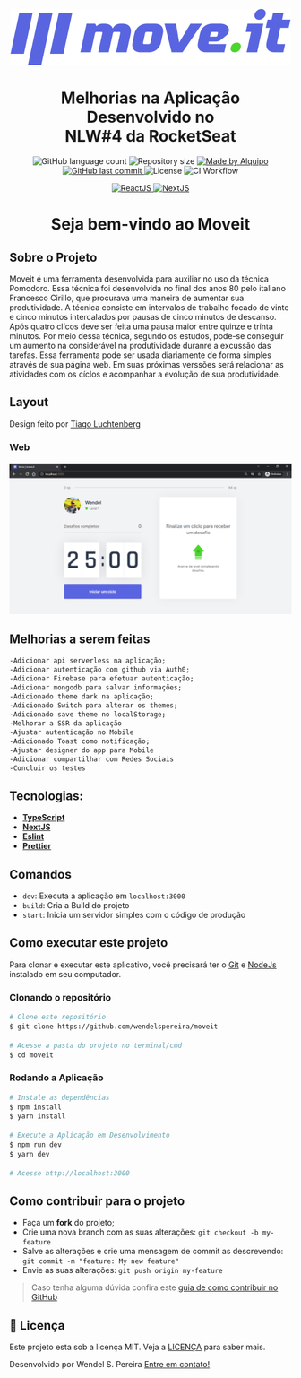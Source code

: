 <p align="center">
  <img  alt="MoveIt Logo" title="MoveIt" src=".github/readme/logo-full.svg" />
</p>

<h1 align="center">
Melhorias na Aplicação Desenvolvido no </br>
NLW#4 da RocketSeat
</h1>

<p align="center">

  <img alt="GitHub language count" src="https://img.shields.io/github/languages/count/Alquipo/moveit">

  <img alt="Repository size" src="https://img.shields.io/github/repo-size/Alquipo/moveit">

  <a href="https://www.linkedin.com/in/alquiponeto/">
      <img alt="Made by Alquipo" src="https://img.shields.io/badge/made%20by-AlquipoNeto-blue">
  </a>

  <a href="https://github.com/Alquipo/moveit/commits/master">
      <img alt="GitHub last commit" src="https://img.shields.io/github/last-commit/Alquipo/moveit?color=blue">
  </a>

  <img alt="License" src="https://img.shields.io/badge/license-MIT-brightgreen?color=blue">

<img alt="CI Workflow" src="https://github.com/Alquipo/moveit/workflows/ci/badge.svg?color=blue">
</p>

<p align="center">

  <a target="_blank" href="https://reactjs.org/">
    <img alt="ReactJS" src="https://img.shields.io/static/v1?color=blue&label=React&message=JS&?style=plastic&logo=React">
  </a>

  <a target="_blank" href="https://nextjs.org/">
      <img alt="NextJS" src="https://img.shields.io/static/v1?color=white&label=Next&message=JS&?style=plastic&logo=Next.js">
  </a>
</p>

<h1 align="center">
  Seja bem-vindo ao Moveit
</h1>

<!--

## :information_source: O que é Next Level Week?

O [NLW](https://nextlevelweek.com/inscricao/1) é uma semana prática com muito código, desafios, network e com um único objetivo: levá-lo ao próximo nível.
Através do método da [Rocketseat](https://nextlevelweek.com/inscricao/1), você aprenderá novas ferramentas, tecnologias e descobrirá hacks que irão impulsionar sua carreira.
Um evento online e totalmente gratuito que o ajudará a dar o próximo passo na sua evolução como desenvolvedor.
-->

## Sobre o Projeto

Moveit é uma ferramenta desenvolvida para auxiliar no uso da técnica Pomodoro.
Essa técnica foi desenvolvida no final dos anos 80 pelo italiano Francesco Cirillo, que procurava uma maneira de aumentar sua produtividade. A técnica consiste em intervalos de trabalho focado de vinte e cinco minutos intercalados por pausas de cinco minutos de descanso. Após quatro clícos deve ser feita uma pausa maior entre quinze e trinta minutos. Por meio dessa técnica, segundo os estudos, pode-se conseguir um aumento na considerável na produtividade duranre a excussão das tarefas.
Essa ferramenta pode ser usada diariamente de forma simples através de sua página web. Em suas próximas verssões será relacionar as atividades com os cíclos e acompanhar a evolução de sua produtividade.


## Layout

Design feito por [Tiago Luchtenberg](https://www.instagram.com/tiagoluchtenberg/)

<!-- ### Mobile
<h4 align="center">
  <img alt="ExampleMobile" title="ExampleMobile" src=".github/readme/mobile.gif" width="200px" />
  <img alt="ExampleMobile" title="ExampleMobile" src=".github/readme/mobile-dark.jpeg" width="200px" />
  <img alt="ExampleMobile" title="ExampleMobile" src=".github/readme/mobile-light.jpeg" width="200px" />
  <!-- <img alt="ExampleMobile" title="ExampleMobile" src=".github/app-detail.jpg" width="200px" /> -->
<!-- </h4> -->

### Web

<h4 align="center">
  <img alt="Home" title="Home" src=".github/readme/home.png" width="700px" />
</h4>
<!--
#### Theme Dark

<!-- <h4 align="center">
  <img alt="home-dark" title="home-dark" src=".github/readme/home-dark.png" width="400px" />
  <img alt="dashboard-dark" title="dashboard-dark" src=".github/readme/dashboard-dark.png" width="400px" />
  <img alt="challenges-dark" title="challenges-dark" src=".github/readme/challenges-dark.png" width="400px" />
  <img alt="challenges-completed-dark" title="challenges-completed-dark" src=".github/readme/challenges-completed-dark.png" width="400px" />
  <img alt="leaderboard" title="leaderboard" src=".github/readme/leaderboard-dark.png" width="400px" />
</h4> -->

<!-- #### Theme Light

<h4 align="center">
  <img alt="home-light" title="home-light" src=".github/readme/home-light.png" width="400px" />
  <img alt="dashboard-light" title="dashboard-light" src=".github/readme/dashboard-light.png" width="400px" />
  <img alt="challenges-light" title="challenges-light" src=".github/readme/challenges-light.png" width="400px" />
  <img alt="challenges-completed-light" title="challenges-completed-light" src=".github/readme/challenges-completed-light.png" width="400px" />
  <img alt="leaderboard" title="leaderboard" src=".github/readme/leaderboard-light.png" width="400px" />
</h4>

<br/> -->

<!-- ### Storybook e Test

<h4 align="center">
  <img alt="Example Test" title="ExampleTest" src=".github/readme/storybook.png" width="400px" />

  <img alt="Example Test" title="ExampleTest" src=".github/readme/test-temporary.png" width="400px" />

</h4>

<br/> -->



## Melhorias a serem feitas
    -Adicionar api serverless na aplicação;
    -Adicionar autenticação com github via Auth0;
    -Adicionar Firebase para efetuar autenticação;
    -Adicionar mongodb para salvar informações;
    -Adicionado theme dark na aplicação;
    -Adicionado Switch para alterar os themes;
    -Adicionado save theme no localStorage;
    -Melhorar a SSR da aplicação
    -Ajustar autenticação no Mobile
    -Adicionado Toast como notificação;
    -Ajustar designer do app para Mobile
    -Adicionar compartilhar com Redes Sociais
    -Concluir os testes

## Tecnologias:

- **[TypeScript](https://www.typescriptlang.org/)**
- **[NextJS](https://nextjs.org/)**
- **[Eslint](https://eslint.org/)**
- **[Prettier](https://prettier.io/)**
<!-- - **[Firebase](https://firebase.google.com/?hl=pt-br)** -->
<!-- - **[Mongodb](https://www.mongodb.com/)** -->
<!-- - **[Axios](https://github.com/axios/axios)** -->
<!-- - **[Styled Components](https://styled-components.com/)** -->
<!-- - **[Jest](https://jestjs.io/)** -->
<!-- - **[React Testing Library](https://testing-library.com/docs/react-testing-library/intro)** -->
<!-- - **[Storybook](https://storybook.js.org/)** -->
<!-- - **[Husky](https://github.com/typicode/husky)** -->
<!-- - **[PlopJS](https://plopjs.com/)** -->
<!-- - **[Polished](https://polished.js.org/)** -->
<!-- - **[Styled-Icons](https://styled-icons.js.org/)** -->

## Comandos

- `dev`: Executa a aplicação em `localhost:3000`
- `build`: Cria a Build do projeto
- `start`: Inicia um servidor simples com o código de produção
<!-- - `lint`: Executa o **Linter** em todos os componentes e páginas
- `test`: Executa **Jest** para testar todos os componentes e páginas
- `test:watch`: Executa **Jest** em watch mode
- `storybook`: Executa **Storybook** em `localhost:6006`
- `build-storybook`: Cria uma build do storybook
- `generate`: Cria automaticamente um componente -->

## Como executar este projeto

Para clonar e executar este aplicativo, você precisará ter o [Git](https://git-scm.com) e [NodeJs](https://nodejs.org/en/) instalado em seu computador.

### Clonando o repositório

```bash
# Clone este repositório
$ git clone https://github.com/wendelspereira/moveit

# Acesse a pasta do projeto no terminal/cmd
$ cd moveit
```

### Rodando a Aplicação

```bash
# Instale as dependências
$ npm install
$ yarn install

# Execute a Aplicação em Desenvolvimento
$ npm run dev
$ yarn dev

# Acesse http://localhost:3000

```

<!-- ### 💾 Comandos Úteis

```bash
#Criação de um componente completo com (index.tsx / stories.tsx / styles.ts / test.tsx)
$ yarn generate ComponentName

#Rodar o Storybook
$ yarn storybook

#Rodar os testes
$ yarn test

``` -->

<!-- ### 📁 Configuração .ENV -->
<!--
```bash
#adicionado .env.example no projeto, lembrar de adicionar as variáveis de ambiente conforme o exemplo

# FIREBASE
NEXT_PUBLIC_APIKEY=
NEXT_PUBLIC_AUTHDOMAIN=
NEXT_PUBLIC_PROJECTID=
NEXT_PUBLIC_STORAGEBUCKET=
NEXT_PUBLIC_MESSAGINGSENDERID=
NEXT_PUBLIC_APPID=
NEXT_PUBLIC_MEASUREMENTID=

# MONGODB
MONGODB_URI=

# API URLS
BASE_URL=

``` -->

## Como contribuir para o projeto

- Faça um **fork** do projeto;
- Crie uma nova branch com as suas alterações: `git checkout -b my-feature`
- Salve as alterações e crie uma mensagem de commit as descrevendo: `git commit -m "feature: My new feature"`
- Envie as suas alterações: `git push origin my-feature`

> Caso tenha alguma dúvida confira este [guia de como contribuir no GitHub](https://github.com/firstcontributions/first-contributions)

## 📝 Licença

Este projeto esta sob a licença MIT. Veja a [LICENÇA](https://opensource.org/licenses/MIT) para saber mais.

Desenvolvido por Wendel S. Pereira [Entre em contato!](https://www.linkedin.com/in/wendelspereira/)
